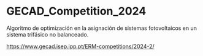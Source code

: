 # GECAD_Competition_2024
Algoritmo de optimización en la asignación de sistemas fotovoltaicos en un sistema trifásico no balanceado.

https://www.gecad.isep.ipp.pt/ERM-competitions/2024-2/
